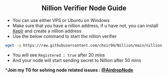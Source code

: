 <h2 align=center>Nillion Verifier Node Guide</h2>

- You can use either VPS or Ubuntu on Windows
- Make sure that you have a nillion address, if u have not, you can install [Keplr](https://chromewebstore.google.com/detail/keplr/dmkamcknogkgcdfhhbddcghachkejeap) and create a nillion address
- Use the below command to start the nillion verifier
```bash
wget -q https://raw.githubusercontent.com/choir94/Nillion/main/nillion.sh && chmod +x nillion.sh && ./nillion.sh
```
- You will see `Registered : true` after 20 mins
- And your node will start sending secret to Nillion after 50 mins

***Join my TG for solving node related issues : [@AirdropNode](https://t.me/airdrop_node)**


